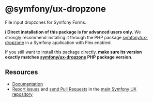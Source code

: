 # @symfony/ux-dropzone

File input dropzones for Symfony Forms.

**ℹ️ Direct installation of this package is for advanced users only.** We strongly recommend installing it through the PHP package [symfony/ux-dropzone](https://packagist.org/packages/symfony/ux-dropzone) in a Symfony application with Flex enabled.

If you still want to install this package directly, **make sure its version exactly matches [symfony/ux-dropzone](https://packagist.org/packages/symfony/ux-dropzone) PHP package version.**

## Resources

-   [Documentation](https://symfony.com/bundles/ux-dropzone/current/index.html)
-   [Report issues](https://github.com/symfony/ux/issues) and
    [send Pull Requests](https://github.com/symfony/ux/pulls)
    in the [main Symfony UX repository](https://github.com/symfony/ux)
